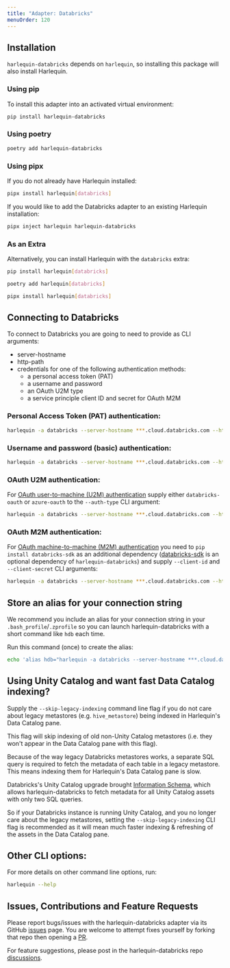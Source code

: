 ```yaml
---
title: "Adapter: Databricks"
menuOrder: 120
---
```


## Installation

`harlequin-databricks` depends on `harlequin`, so installing this package will also install Harlequin.

### Using pip

To install this adapter into an activated virtual environment:

```bash
pip install harlequin-databricks
```

### Using poetry

```bash
poetry add harlequin-databricks
```

### Using pipx

If you do not already have Harlequin installed:

```bash
pipx install harlequin[databricks]
```

If you would like to add the Databricks adapter to an existing Harlequin installation:

```bash
pipx inject harlequin harlequin-databricks
```

### As an Extra

Alternatively, you can install Harlequin with the `databricks` extra:

```bash
pip install harlequin[databricks]
```

```bash
poetry add harlequin[databricks]
```

```bash
pipx install harlequin[databricks]
```

## Connecting to Databricks

To connect to Databricks you are going to need to provide as CLI arguments:

- server-hostname
- http-path
- credentials for one of the following authentication methods:
  - a personal access token (PAT)
  - a username and password
  - an OAuth U2M type
  - a service principle client ID and secret for OAuth M2M


### Personal Access Token (PAT) authentication:

```bash
harlequin -a databricks --server-hostname ***.cloud.databricks.com --http-path /sql/1.0/endpoints/*** --access-token dabpi***
```

### Username and password (basic) authentication:

```bash
harlequin -a databricks --server-hostname ***.cloud.databricks.com --http-path /sql/1.0/endpoints/*** --username *** --password ***
```

### OAuth U2M authentication:

For [OAuth user-to-machine (U2M) authentication](https://docs.databricks.com/en/dev-tools/python-sql-connector.html#auth-u2m)
supply either `databricks-oauth` or `azure-oauth` to the `--auth-type` CLI argument:

```bash
harlequin -a databricks --server-hostname ***.cloud.databricks.com --http-path /sql/1.0/endpoints/*** --auth-type databricks-oauth
```

### OAuth M2M authentication:

For [OAuth machine-to-machine (M2M) authentication](https://docs.databricks.com/en/dev-tools/python-sql-connector.html#oauth-machine-to-machine-m2m-authentication)
you need to `pip install databricks-sdk` as an additional dependency
([databricks-sdk](https://github.com/databricks/databricks-sdk-py) is an optional dependency of
`harlequin-databricks`) and supply `--client-id` and `--client-secret` CLI arguments:

```bash
harlequin -a databricks --server-hostname ***.cloud.databricks.com --http-path /sql/1.0/endpoints/*** --client-id *** --client-secret ***
```

## Store an alias for your connection string

We recommend you include an alias for your connection string in your `.bash_profile`/`.zprofile` so
you can launch harlequin-databricks with a short command like `hdb` each time.

Run this command (once) to create the alias:

```bash
echo 'alias hdb="harlequin -a databricks --server-hostname ***.cloud.databricks.com --http-path /sql/1.0/endpoints/1234567890abcdef --access-token dabpi***"' >> .bash_profile    
```

## Using Unity Catalog and want fast Data Catalog indexing?

Supply the `--skip-legacy-indexing` command line flag if you do not care about legacy metastores
(e.g. `hive_metastore`) being indexed in Harlequin's Data Catalog pane.

This flag will skip indexing of old non-Unity Catalog metastores (i.e. they won't appear in the
Data Catalog pane with this flag).

Because of the way legacy Databricks metastores works, a separate SQL query is required to fetch
the metadata of each table in a legacy metastore. This means indexing them for Harlequin's Data Catalog pane is slow.

Databricks's Unity Catalog upgrade brought
[Information Schema](https://docs.databricks.com/en/sql/language-manual/sql-ref-information-schema.html),
which allows harlequin-databricks to fetch metadata for all Unity Catalog assets with only two SQL queries.

So if your Databricks instance is running Unity Catalog, and you no longer care about the legacy
metastores, setting the `--skip-legacy-indexing` CLI flag is recommended as it will mean
much faster indexing & refreshing of the assets in the Data Catalog pane.

## Other CLI options:

For more details on other command line options, run:

```bash
harlequin --help
```

## Issues, Contributions and Feature Requests

Please report bugs/issues with the harlequin-databricks adapter via its GitHub
[issues](https://github.com/alexmalins/harlequin-databricks/issues) page. You are welcome to
attempt fixes yourself by forking that repo then opening a [PR](https://github.com/alexmalins/harlequin-databricks/pulls).

For feature suggestions, please post in the harlequin-databricks repo
[discussions](https://github.com/alexmalins/harlequin-databricks/discussions).
